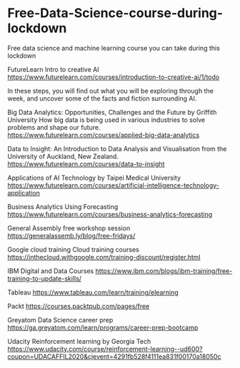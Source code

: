 # Free-Data-Science-course-during-lockdown

Free data science and machine learning course you can take during this lockdown 


FutureLearn
Intro to creative AI https://www.futurelearn.com/courses/introduction-to-creative-ai/1/todo

In these steps, you will find out what you will be exploring through the week, and uncover some of the facts and fiction surrounding AI.

Big Data Analytics: Opportunities, Challenges and the Future by Griffith University
How big data is being used in various industries to solve problems and shape our future.
https://www.futurelearn.com/courses/applied-big-data-analytics





Data to Insight: An Introduction to Data Analysis and Visualisation from the University of Auckland, New Zealand.
https://www.futurelearn.com/courses/data-to-insight


Applications of AI Technology by Taipei Medical University
https://www.futurelearn.com/courses/artificial-intelligence-technology-application


Business Analytics Using Forecasting 
https://www.futurelearn.com/courses/business-analytics-forecasting



General Assembly free workshop session
https://generalassemb.ly/blog/free-fridays/


Google cloud training
Cloud training courses 
https://inthecloud.withgoogle.com/training-discount/register.html

IBM Digital and Data Courses
https://www.ibm.com/blogs/ibm-training/free-training-to-update-skills/

Tableau
https://www.tableau.com/learn/training/elearning

Packt 
https://courses.packtpub.com/pages/free

Greyatom
Data Science career prep
https://ga.greyatom.com/learn/programs/career-prep-bootcamp

Udacity 
Reinforcement learning by Georgia Tech
https://www.udacity.com/course/reinforcement-learning--ud600?coupon=UDACAFFIL2020&cjevent=4291fb528f4111ea831f00170a18050c


